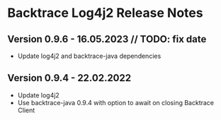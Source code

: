 # Backtrace Log4j2 Release Notes

## Version 0.9.6 - 16.05.2023 // TODO: fix date
- Update log4j2 and backtrace-java dependencies

## Version 0.9.4 - 22.02.2022
- Update log4j2
- Use backtrace-java 0.9.4 with option to await on closing Backtrace Client
